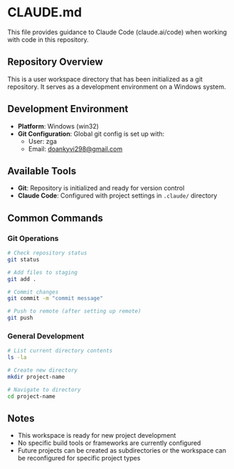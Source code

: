 # CLAUDE.md

This file provides guidance to Claude Code (claude.ai/code) when working with code in this repository.

## Repository Overview

This is a user workspace directory that has been initialized as a git repository. It serves as a development environment on a Windows system.

## Development Environment

- **Platform**: Windows (win32)
- **Git Configuration**: Global git config is set up with:
  - User: zga
  - Email: doankyvi298@gmail.com

## Available Tools

- **Git**: Repository is initialized and ready for version control
- **Claude Code**: Configured with project settings in `.claude/` directory

## Common Commands

### Git Operations
```bash
# Check repository status
git status

# Add files to staging
git add .

# Commit changes
git commit -m "commit message"

# Push to remote (after setting up remote)
git push
```

### General Development
```bash
# List current directory contents
ls -la

# Create new directory
mkdir project-name

# Navigate to directory
cd project-name
```

## Notes

- This workspace is ready for new project development
- No specific build tools or frameworks are currently configured
- Future projects can be created as subdirectories or the workspace can be reconfigured for specific project types